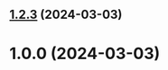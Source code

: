 ## [1.2.3](https://github.com/dashmavonyan/git-extended/compare/1.0.0...1.2.3) (2024-03-03)



# 1.0.0 (2024-03-03)



